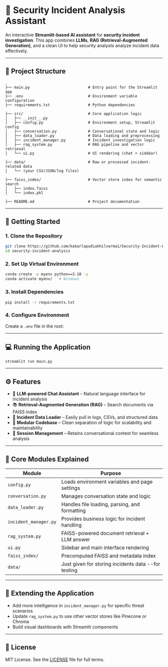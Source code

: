 # 🔐 Security Incident Analysis Assistant

An interactive **Streamlit-based AI assistant** for **security incident investigation**. This app combines **LLMs**, **RAG (Retrieval-Augmented Generation)**, and a clean UI to help security analysts analyze incident data effectively.

---

## 📁 Project Structure

```text
.
├── main.py                          # Entry point for the Streamlit app
├── .env                             # Environment variable configuration
├── requirements.txt                 # Python dependencies

├── src/                             # Core application logic
│   ├── __init__.py
│   ├── config.py                    # Environment setup, Streamlit config
│   ├── conversation.py              # Conversational state and logic
│   ├── data_loader.py               # Data loading and preprocessing
│   ├── incident_manager.py          # Incident investigation logic
│   ├── rag_system.py                # RAG pipeline and vector retrieval
│   └── ui.py                        # UI rendering (chat + sidebar)

├── data/                            # Raw or processed incident-related data
│   └── (your CSV/JSON/log files)

├── faiss_index/                     # Vector store index for semantic search
│   ├── index.faiss
│   └── index.pkl

├── README.md                        # Project documentation
```

---

## 🚀 Getting Started

### 1. **Clone the Repository**

```bash
git clone https://github.com/kakarlapudiakhilvarma1/Security-Incident-Analysis.git
cd security-incident-analysis
```

### 2. **Set Up Virtual Environment**

```bash
conda create -p myenv python==3.10 -y
conda activate myenv/   # Windows
```

### 3. **Install Dependencies**

```bash
pip install -r requirements.txt
```

### 4. **Configure Environment**

Create a `.env` file in the root:

---

## 💻 Running the Application

```bash
streamlit run main.py
```

---

## ⚙️ Features

- 🤖 **LLM-powered Chat Assistant** – Natural language interface for incident analysis
- 📚 **Retrieval-Augmented Generation (RAG)** – Search documents via FAISS index
- 📂 **Incident Data Loader** – Easily pull in logs, CSVs, and structured data
- 🔐 **Modular Codebase** – Clean separation of logic for scalability and maintainability
- 🧠 **Session Management** – Retains conversational context for seamless analysis

---

## 🔧 Core Modules Explained

| Module                    | Purpose                                      |
|---------------------------|----------------------------------------------|
| `config.py`               | Loads environment variables and page settings |
| `conversation.py`         | Manages conversation state and logic         |
| `data_loader.py`          | Handles file loading, parsing, and formatting |
| `incident_manager.py`     | Provides business logic for incident handling |
| `rag_system.py`           | FAISS-powered document retrieval + LLM answer |
| `ui.py`                   | Sidebar and main interface rendering         |
| `faiss_index/`            | Precomputed FAISS and metadata index         |
| `data/`                   | Just given for storing  incidents data --for testing   |

---

## 🧱 Extending the Application

- Add more intelligence in `incident_manager.py` for specific threat scenarios
- Update `rag_system.py` to use other vector stores like Pinecone or Chroma
- Build visual dashboards with Streamlit components

---


## 📜 License

MIT License. See the [LICENSE](LICENSE) file for full terms.

